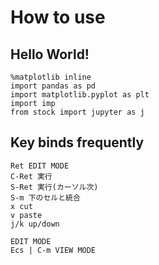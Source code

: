 
# How to use

## Hello World!
```
%matplotlib inline
import pandas as pd
import matplotlib.pyplot as plt
import imp
from stock import jupyter as j
```

## Key binds frequently
```
Ret EDIT MODE
C-Ret 実行
S-Ret 実行(カーソル次)
S-m 下のセルと統合
x cut
v paste
j/k up/down

EDIT MODE
Ecs | C-m VIEW MODE
```
